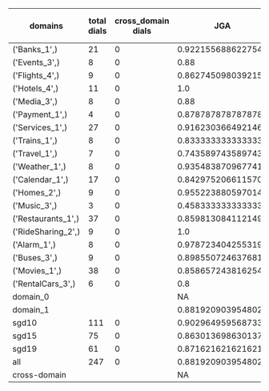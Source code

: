 | domains            |   total dials |   cross_domain dials | JGA                | RSA                | TA                 | CDTA   |   total turns |   cross-domain turns |
|--------------------|---------------|----------------------|--------------------|--------------------|--------------------|--------|---------------|----------------------|
| ('Banks_1',)       |            21 |                    0 | 0.9221556886227545 | 0.9412751677852351 | 0.8922155688622755 | NA     |           167 |                    0 |
| ('Events_3',)      |             8 |                    0 | 0.88               | 0.9021739130434783 | 0.94               | NA     |            50 |                    0 |
| ('Flights_4',)     |             9 |                    0 | 0.8627450980392157 | 0.9572916666666668 | 0.8627450980392157 | NA     |            51 |                    0 |
| ('Hotels_4',)      |            11 |                    0 | 1.0                | 1.0                | 1.0                | NA     |            82 |                    0 |
| ('Media_3',)       |             8 |                    0 | 0.88               | 0.9021739130434783 | 0.96               | NA     |            50 |                    0 |
| ('Payment_1',)     |             4 |                    0 | 0.8787878787878788 | 0.9166666666666666 | 0.7272727272727273 | NA     |            33 |                    0 |
| ('Services_1',)    |            27 |                    0 | 0.9162303664921466 | 0.9681216931216933 | 0.9581151832460733 | NA     |           191 |                    0 |
| ('Trains_1',)      |             8 |                    0 | 0.8333333333333334 | 0.9408465608465608 | 0.9583333333333334 | NA     |            48 |                    0 |
| ('Travel_1',)      |             7 |                    0 | 0.7435897435897436 | 0.8333333333333334 | 0.8461538461538461 | NA     |            39 |                    0 |
| ('Weather_1',)     |             8 |                    0 | 0.9354838709677419 | 0.9642857142857143 | 0.9354838709677419 | NA     |            31 |                    0 |
| ('Calendar_1',)    |            17 |                    0 | 0.8429752066115702 | 0.9322179322179323 | 0.9421487603305785 | NA     |           121 |                    0 |
| ('Homes_2',)       |             9 |                    0 | 0.9552238805970149 | 0.9781420765027323 | 0.9701492537313433 | NA     |            67 |                    0 |
| ('Music_3',)       |             3 |                    0 | 0.4583333333333333 | 0.6866666666666668 | 0.7083333333333334 | NA     |            24 |                    0 |
| ('Restaurants_1',) |            37 |                    0 | 0.8598130841121495 | 0.9623412698412701 | 0.9314641744548287 | NA     |           321 |                    0 |
| ('RideSharing_2',) |             9 |                    0 | 1.0                | 1.0                | 1.0                | NA     |            51 |                    0 |
| ('Alarm_1',)       |             8 |                    0 | 0.9787234042553191 | 0.9852941176470589 | 0.9787234042553191 | NA     |            47 |                    0 |
| ('Buses_3',)       |             9 |                    0 | 0.8985507246376812 | 0.984008528784648  | 0.9710144927536232 | NA     |            69 |                    0 |
| ('Movies_1',)      |            38 |                    0 | 0.8586572438162544 | 0.95141060197664   | 0.9434628975265018 | NA     |           283 |                    0 |
| ('RentalCars_3',)  |             6 |                    0 | 0.8                | 0.9237541528239204 | 0.8666666666666667 | NA     |            45 |                    0 |
| domain_0           |               |                      | NA                 | NA                 | NA                 | NA     |             0 |                    0 |
| domain_1           |               |                      | 0.8819209039548023 | 0.9498789840492222 | 0.9322033898305084 | NA     |          1770 |                    0 |
| sgd10              |           111 |                    0 | 0.9029649595687331 | 0.944963503649635  | 0.9231805929919138 | NA     |           742 |                    0 |
| sgd15              |            75 |                    0 | 0.863013698630137  | 0.9509806520010602 | 0.934931506849315  | NA     |           584 |                    0 |
| sgd19              |            61 |                    0 | 0.8716216216216216 | 0.9566596809873095 | 0.9436936936936937 | NA     |           444 |                    0 |
| all                |           247 |                    0 | 0.8819209039548023 | 0.9498789840492222 | 0.9322033898305084 | NA     |          1770 |                    0 |
| cross-domain       |               |                      | NA                 | NA                 | NA                 | NA     |             0 |                    0 |
